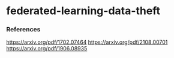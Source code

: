 # federated-learning-data-theft

### References

https://arxiv.org/pdf/1702.07464
https://arxiv.org/pdf/2108.00701
https://arxiv.org/pdf/1906.08935
